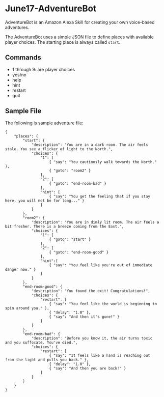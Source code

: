 # June17-AdventureBot
AdventureBot is an Amazon Alexa Skill for creating your own voice-based adventures.

The AdventureBot uses a simple JSON file to define places with available player choices. The starting place is always called `start`.

## Commands
* 1 through 9: are player choices
* yes/no
* help
* hint
* restart
* quit

## Sample File
The following is sample adventure file:
```
{
    "places": {
        "start": {
            "description": "You are in a dark room. The air feels stale. You see a flicker of light to the North.",
            "choices": {
                "1": [
                    { "say": "You cautiously walk towards the North." },
                    { "goto": "room2" }
                ],
                "2": [
                    { "goto": "end-room-bad" }
                ],
                "hint": [
                    { "say": "You get the feeling that if you stay here, you will not be for long..." }
                ]
            }
        },
        "room2": {
            "description": "You are in dimly lit room. The air feels a bit fresher. There is a breeze coming from the East.",
            "choices": {
                "1": [
                    { "goto": "start" }
                ],
                "2": [
                    { "goto": "end-room-good" }
                ],
                "hint":[
                    { "say": "You feel like you're out of immediate danger now." }
                ]
            }
        },
        "end-room-good": {
            "description": "You found the exit! Congratulations!",
            "choices": {
                "restart": [
                    { "say": "You feel like the world is beginning to spin around you." },
                    { "delay": "1.0" },
                    { "say": "And then it's gone!" }
                ]
            }
        },
        "end-room-bad": {
            "description": "Before you know it, the air turns toxic and you suffocate. You've died.",
            "choices": {
                "restart": [
                    { "say": "It feels like a hand is reaching out from the light and pulls you back." },
                    { "delay": "1.0" },
                    { "say": "And then you are back!" }
                ]
            }
        }
    }
}
```